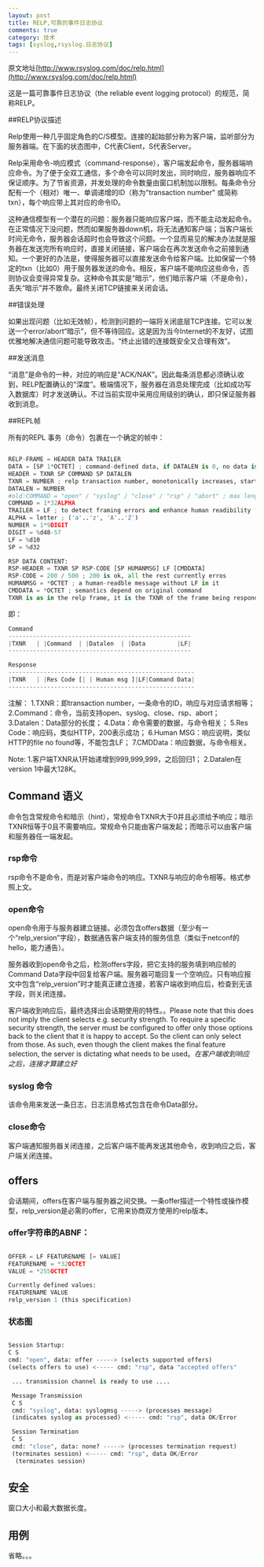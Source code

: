 ```yaml
---
layout: post
title: RELP,可靠的事件日志协议
comments: true
category: 技术
tags: [syslog,rsyslog.日志协议]
---
```


原文地址[http://www.rsyslog.com/doc/relp.html](http://www.rsyslog.com/doc/relp.html)

这是一篇可靠事件日志协议（the reliable event logging protocol）的规范，简称RELP。

<!-- more -->

##RELP协议描述

Relp使用一种几乎固定角色的C/S模型。连接的起始部分称为客户端，监听部分为服务器端。在下面的状态图中，C代表Client，S代表Server。

Relp采用命令-响应模式（command-response），客户端发起命令，服务器端响应命令。为了便于全双工通信，多个命令可以同时发出，同时响应，服务器响应不保证顺序。为了节省资源，并发处理的命令数量由窗口机制加以限制。每条命令分配有一个（相对）唯一、单调递增的ID（称为"transaction number" 或简称txn），每个响应带上其对应的命令ID。

这种通信模型有一个潜在的问题：服务器只能响应客户端，而不能主动发起命令。在正常情况下没问题，然而如果服务器down机，将无法通知客户端；当客户端长时间无命令，服务器会话超时也会导致这个问题。一个显而易见的解决办法就是服务器在发送完所有响应时，直接关闭链接，客户端会在再次发送命令之前接到通知。一个更好的办法是，使得服务器可以直接发送命令给客户端。比如保留一个特定的txn（比如0）用于服务器发送的命令。相反，客户端不能响应这些命令，否则协议会变得异常复杂。这种命令其实是“暗示”，他们暗示客户端（不是命令），丢失“暗示”并不致命。最终关闭TCP链接来关闭会话。

##错误处理

如果出现问题（比如无效帧），检测到问题的一端将关闭底层TCP连接。它可以发送一个error/abort“暗示”，但不等待回应。这是因为当今Internet的不友好，试图优雅地解决通信问题可能导致攻击。“终止出错的连接既安全又合理有效”。

##发送消息

“消息”是命令的一种，对应的响应是“ACK/NAK”。因此每条消息都必须确认收到，RELP配置确认的“深度”。极端情况下，服务器在消息处理完成（比如成功写入数据库）时才发送确认。不过当前实现中采用应用级别的确认，即只保证服务器收到消息。

##REPL帧

所有的REPL 事务（命令）包裹在一个确定的帧中：

```python

RELP-FRAME = HEADER DATA TRAILER
DATA = [SP 1*OCTET] ; command-defined data, if DATALEN is 0, no data is present
HEADER = TXNR SP COMMAND SP DATALEN
TXNR = NUMBER ; relp transaction number, monotonically increases, starts at 1
DATALEN = NUMBER
#old:COMMAND = "open" / "syslog" / "close" / "rsp" / "abort" ; max length = 32
COMMAND = 1*32ALPHA
TRAILER = LF ; to detect framing errors and enhance human readibility
ALPHA = letter ; ('a'..'z', 'A'..'Z')
NUMBER = 1*9DIGIT
DIGIT = %d48-57
LF = %d10
SP = %d32

RSP DATA CONTENT:
RSP-HEADER = TXNR SP RSP-CODE [SP HUMANMSG] LF [CMDDATA]
RSP-CODE = 200 / 500 ; 200 is ok, all the rest currently erros
HUMANMSG = *OCTET ; a human-readble message without LF in it
CMDDATA = *OCTET ; semantics depend on original command
TXNR is as in the relp frame, it is the TXNR of the frame being responded to.

```

即：

```python
Command
----------------------------------------------------
|TXNR   | |Command  | |Datalen  | |Data         |LF|
----------------------------------------------------

Response
-----------------------------------------------------
|TXNR   | |Res Code [| | Human msg ]|LF|Command Data|
-----------------------------------------------------
```


注解：
1.TXNR：即transaction number，一条命令的ID，响应与对应请求相等；
2.Command：命令，当前支持open、syslog、close、rsp、abort；
3.Datalen：Data部分的长度；
4.Data：命令需要的数据，与命令相关；
5.Res Code：响应码，类似HTTP，200表示成功；
6.Human MSG：响应说明，类似HTTP的file no found等，不能包含LF；
7.CMDData：响应数据，与命令相关。

Note:
1.客户端TXNR从1开始递增到999,999,999，之后回归1；
2.Datalen在version 1中最大128K。


## Command 语义

命令包含常规命令和暗示（hint），常规命令TXNR大于0并且必须给予响应；暗示TXNR恒等于0且不需要响应。常规命令只能由客户端发起；而暗示可以由客户端和服务器任一端发起。

### rsp命令

rsp命令不是命令，而是对客户端命令的响应。TXNR与响应的命令相等。格式参照上文。

### open命令

open命令用于与服务器建立链接。必须包含offers数据（至少有一个“relp_version”字段），数据通告客户端支持的服务信息（类似于netconf的hello，能力通告）。

服务器收到open命令之后，检测offers字段，把它支持的服务填到响应帧的Command Data字段中回复给客户端。服务器可能回复一个空响应。只有响应报文中包含“relp_version”时才能真正建立连接，若客户端收到响应后，检查到无该字段，则关闭连接。

客户端收到响应后，最终选择出会话期使用的特性。。Please note that this does not imply the client selects e.g. security strength. To require a specific security strength, the server must be configured to offer only those options back to the client that it is happy to accept. So the client can only select from those. As such, even though the client makes the final feature selection, the server is dictating what needs to be used。*在客户端收到响应之后，连接才算建立好*

### syslog 命令

该命令用来发送一条日志，日志消息格式包含在命令Data部分。

### close命令

客户端通知服务器关闭连接，之后客户端不能再发送其他命令，收到响应之后，客户端关闭连接。

## offers

会话期间，offers在客户端与服务器之间交换。一条offer描述一个特性或操作模型，relp_version是必需的offer，它用来协商双方使用的relp版本。

### offer字符串的ABNF：

```python

OFFER = LF FEATURENAME [= VALUE]
FEATURENAME = *32OCTET
VALUE = *255OCTET

Currently defined values:
FEATURENAME VALUE
relp_version 1 (this specification)

```

### 状态图

```python

Session Startup:
C S
cmd: "open", data: offer -----> (selects supported offers)
(selects offers to use) <----- cmd: "rsp", data "accepted offers"

 ... transmission channel is ready to use ....

 Message Transmission
 C S
 cmd: "syslog", data: syslogmsg -----> (processes message)
 (indicates syslog as processed) <----- cmd: "rsp", data OK/Error

 Session Termination
 C S
 cmd: "close", data: none? -----> (processes termination request)
 (terminates session) <----- cmd: "rsp", data OK/Error
  (terminates session)

```

## 安全

窗口大小和最大数据长度。

## 用例

省略。。。
